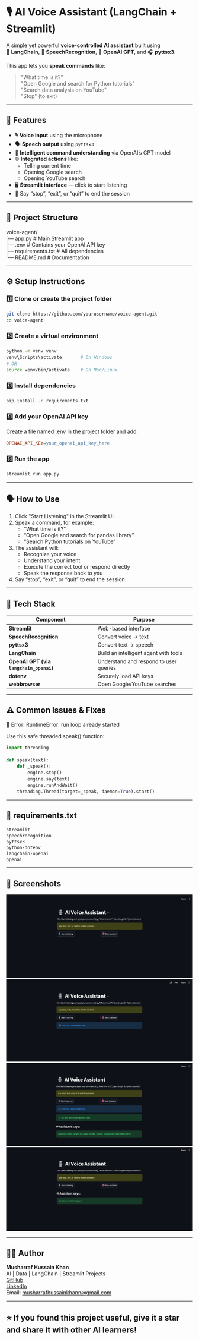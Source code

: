 # 🎙️ AI Voice Assistant (LangChain + Streamlit)

A simple yet powerful **voice-controlled AI assistant** built using  
🧠 **LangChain**, 🎤 **SpeechRecognition**, 💬 **OpenAI GPT**, and 🎧 **pyttsx3**.

This app lets you **speak commands** like:
> "What time is it?"  
> "Open Google and search for Python tutorials"  
> "Search data analysis on YouTube"  
> "Stop" (to exit)

---

## 🚀 Features
- 🎙️ **Voice input** using the microphone
- 🗣️ **Speech output** using `pyttsx3`
- 🤖 **Intelligent command understanding** via OpenAI’s GPT model
- 🌐 **Integrated actions** like:
  - Telling current time
  - Opening Google search
  - Opening YouTube search
- 🖥️ **Streamlit interface** — click to start listening
- 🛑 Say “stop”, “exit”, or “quit” to end the session

---

## 🧩 Project Structure
voice-agent/<br>
├─ app.py # Main Streamlit app<br>
├─ .env # Contains your OpenAI API key<br>
├─ requirements.txt # All dependencies<br>
└─ README.md # Documentation<br>

---

## ⚙️ Setup Instructions

### 1️⃣ Clone or create the project folder
```bash
git clone https://github.com/yourusername/voice-agent.git
cd voice-agent
```

### 2️⃣ Create a virtual environment
```bash
python -m venv venv
venv\Scripts\activate       # On Windows
# OR
source venv/bin/activate    # On Mac/Linux
```
### 3️⃣ Install dependencies
```bash
pip install -r requirements.txt
```
### 4️⃣ Add your OpenAI API key
Create a file named .env in the project folder and add:
```ini
OPENAI_API_KEY=your_openai_api_key_here
```
### 5️⃣ Run the app
```bash
streamlit run app.py
```

---

## 🗣️ How to Use

1. Click "Start Listening" in the Streamlit UI.
2. Speak a command, for example:
     - “What time is it?”
     - “Open Google and search for pandas library”
     - “Search Python tutorials on YouTube”
3. The assistant will:
     - Recognize your voice
     - Understand your intent
     - Execute the correct tool or respond directly
     - Speak the response back to you
4. Say “stop”, “exit”, or “quit” to end the session.

---

## 🧠 Tech Stack

| Component                               | Purpose                                |
| --------------------------------------- | -------------------------------------- |
| **Streamlit**                           | Web-based interface                    |
| **SpeechRecognition**                   | Convert voice → text                   |
| **pyttsx3**                             | Convert text → speech                  |
| **LangChain**                           | Build an intelligent agent with tools  |
| **OpenAI GPT (via `langchain_openai`)** | Understand and respond to user queries |
| **dotenv**                              | Securely load API keys                 |
| **webbrowser**                          | Open Google/YouTube searches           |

---

## ⚠️ Common Issues & Fixes
🔸 Error: RuntimeError: run loop already started

Use this safe threaded speak() function:
```python
import threading

def speak(text):
    def _speak():
        engine.stop()
        engine.say(text)
        engine.runAndWait()
    threading.Thread(target=_speak, daemon=True).start()
```

---

## 🧰 requirements.txt
```nginx
streamlit
speechrecognition
pyttsx3
python-dotenv
langchain-openai
openai
```
---

## 📸 Screenshots

![main_ui](screenshots/main_ui.png)
![listening](screenshots/listening.png)
![response](screenshots/response.png)
![stop](screenshots/stop.png)

---

## 👨‍💻 Author

**Musharraf Hussain Khan**<br>
AI | Data | LangChain | Streamlit Projects<br>
[GitHub](https://github.com/Musharraf1519)<br>
[LinkedIn](https://www.linkedin.com/in/musharraf-hussain-khan/)<br>
Email: musharrafhussainkhann@gmail.com


---

## **⭐ If you found this project useful, give it a star and share it with other AI learners!**
